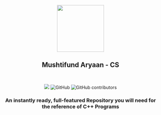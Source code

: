 <p align="center">
    <img src="https://upload.wikimedia.org/wikipedia/commons/1/18/ISO_C%2B%2B_Logo.svg" width = "150">
     <h2 align="center">Mushtifund Aryaan - CS</h2>
</p>
&nbsp;

<p align="center">
  <img src="https://img.shields.io/github/repo-size/atharv115/MAHSS-CPP?logo=GitHub&style=for-the-badge">
  <img alt="GitHub" src="https://img.shields.io/github/license/Atharv115/MAHSS-CPP?logo=GIthub&style=for-the-badge">
  <img alt="GitHub contributors" src="https://img.shields.io/github/contributors/Atharv115/MAHSS-CPP?color=green&label=Repo%20Contributers&logo=Github&style=for-the-badge">
  <h3 align="center">
    An instantly ready, full-featured Repository you will need for the reference of <strong>C++</strong> Programs
  </h3>
 </p> 